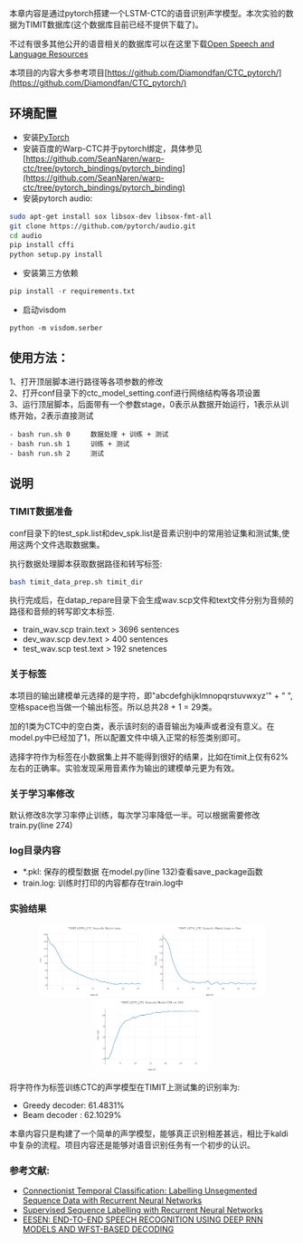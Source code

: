本章内容是通过pytorch搭建一个LSTM-CTC的语音识别声学模型。本次实验的数据为TIMIT数据库(这个数据库目前已经不提供下载了)。 
 
不过有很多其他公开的语音相关的数据库可以在这里下载[Open Speech and Language Resources](http://www.openslr.org/resources.php)

本项目的内容大多参考项目[https://github.com/Diamondfan/CTC_pytorch/](https://github.com/Diamondfan/CTC_pytorch/)

## 环境配置

- 安装[PyTorch](http://pytorch.org)
- 安装百度的Warp-CTC并于pytorch绑定，具体参见  
[https://github.com/SeanNaren/warp-ctc/tree/pytorch_bindings/pytorch_binding](https://github.com/SeanNaren/warp-ctc/tree/pytorch_bindings/pytorch_binding)
- 安装pytorch audio:
```Bash
sudo apt-get install sox libsox-dev libsox-fmt-all
git clone https://github.com/pytorch/audio.git
cd audio
pip install cffi
python setup.py install
```
- 安装第三方依赖
```Python
pip install -r requirements.txt
```
- 启动visdom
```
python -m visdom.serber
```

## 使用方法：
1、打开顶层脚本进行路径等各项参数的修改  
2、打开conf目录下的ctc_model_setting.conf进行网络结构等各项设置  
3、运行顶层脚本，后面带有一个参数stage，0表示从数据开始运行，1表示从训练开始，2表示直接测试
```
- bash run.sh 0     数据处理 + 训练 + 测试  
- bash run.sh 1     训练 + 测试
- bash run.sh 2     测试
```

## 说明
### TIMIT数据准备

conf目录下的test\_spk.list和dev\_spk.list是音素识别中的常用验证集和测试集,使用这两个文件选取数据集。  

执行数据处理脚本获取数据路径和转写标签:
```Bash
bash timit_data_prep.sh timit_dir
```
执行完成后，在datap_repare目录下会生成wav.scp文件和text文件分别为音频的路径和音频的转写即文本标签.
- train_wav.scp   train.text   >     3696 sentences
- dev_wav.scp     dev.text     >     400  sentences     
- test_wav.scp    test.text    >     192  snetences

### 关于标签
本项目的输出建模单元选择的是字符，即"abcdefghijklmnopqrstuvwxyz'" + " ",空格space也当做一个输出标签。所以总共28 + 1 = 29类。 

加的1类为CTC中的空白类，表示该时刻的语音输出为噪声或者没有意义。在model.py中已经加了1，所以配置文件中填入正常的标签类别即可。  

选择字符作为标签在小数据集上并不能得到很好的结果，比如在timit上仅有62%左右的正确率。实验发现采用音素作为输出的建模单元更为有效。

### 关于学习率修改
默认修改8次学习率停止训练，每次学习率降低一半。可以根据需要修改train.py(line 274)

### log目录内容
- *.pkl:      保存的模型数据  在model.py(line 132)查看save_package函数
- train.log:  训练时打印的内容都存在train.log中 

### 实验结果
<p align="center">
<img src="png/train_loss.png" width="200">
<img src="png/dev_loss.png" width="200">
<img src="png/dev_acc.png" width="200">
</p>

将字符作为标签训练CTC的声学模型在TIMIT上测试集的识别率为:
- Greedy decoder:    61.4831%
- Beam decoder  :    62.1029%

本章内容只是构建了一个简单的声学模型，能够真正识别相差甚远，相比于kaldi中复杂的流程。项目内容还是能够对语音识别任务有一个初步的认识。

### 参考文献:
- [Connectionist Temporal Classification: Labelling Unsegmented Sequence Data with Recurrent Neural Networks](http://www.cs.toronto.edu/~graves/icml_2006.pdf)
- [Supervised Sequence Labelling with Recurrent Neural Networks](https://link.springer.com/book/10.1007/978-3-642-24797-2)
- [EESEN: END-TO-END SPEECH RECOGNITION USING DEEP RNN MODELS AND WFST-BASED DECODING](http://www.cs.cmu.edu/afs/cs/Web/People/fmetze/interACT/Publications_files/publications/eesenasru.pdf)


